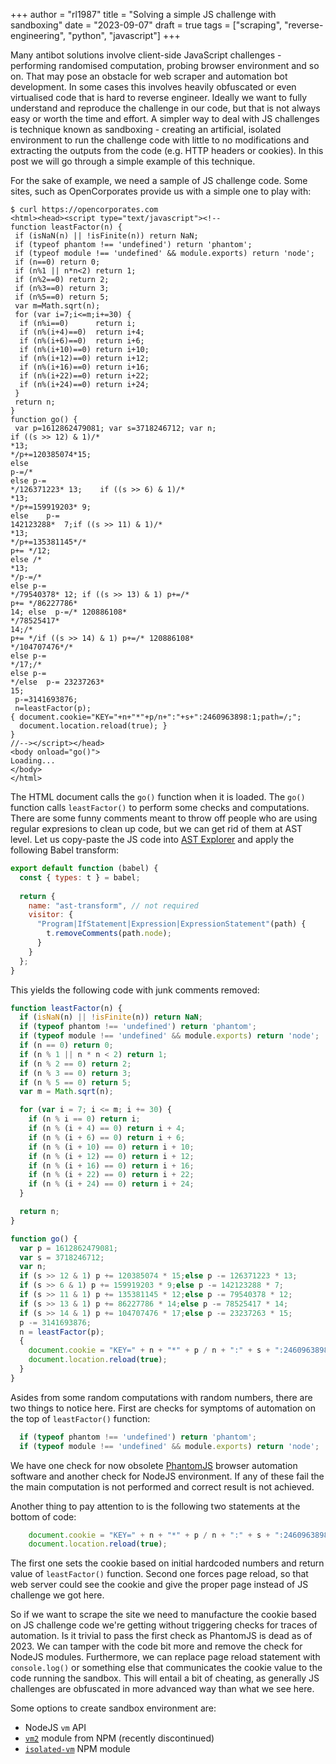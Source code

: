 +++
author = "rl1987"
title = "Solving a simple JS challenge with sandboxing"
date = "2023-09-07"
draft = true
tags = ["scraping", "reverse-engineering", "python", "javascript"]
+++

Many antibot solutions involve client-side JavaScript challenges - performing
randomised computation, probing browser environment and so on. That may pose
an obstacle for web scraper and automation bot development. In some cases this
involves heavily obfuscated or even virtualised code that is hard to reverse
engineer. Ideally we want to fully understand and reproduce the challenge in
our code, but that is not always easy or worth the time and effort. A simpler
way to deal with JS challenges is technique known as sandboxing - creating
an artificial, isolated environment to run the challenge code with
little to no modifications and extracting the outputs from the code (e.g. HTTP
headers or cookies). In this post we will go through a simple example of this 
technique.

For the sake of example, we need a sample of JS challenge code. Some sites, 
such as OpenCorporates provide us with a simple one to play with:

```
$ curl https://opencorporates.com
<html><head><script type="text/javascript"><!--
function leastFactor(n) {
 if (isNaN(n) || !isFinite(n)) return NaN;
 if (typeof phantom !== 'undefined') return 'phantom';
 if (typeof module !== 'undefined' && module.exports) return 'node';
 if (n==0) return 0;
 if (n%1 || n*n<2) return 1;
 if (n%2==0) return 2;
 if (n%3==0) return 3;
 if (n%5==0) return 5;
 var m=Math.sqrt(n);
 for (var i=7;i<=m;i+=30) {
  if (n%i==0)      return i;
  if (n%(i+4)==0)  return i+4;
  if (n%(i+6)==0)  return i+6;
  if (n%(i+10)==0) return i+10;
  if (n%(i+12)==0) return i+12;
  if (n%(i+16)==0) return i+16;
  if (n%(i+22)==0) return i+22;
  if (n%(i+24)==0) return i+24;
 }
 return n;
}
function go() {
 var p=1612862479081; var s=3718246712; var n;
if ((s >> 12) & 1)/*
*13;
*/p+=120385074*15;
else 
p-=/*
else p-=
*/126371223* 13;	if ((s >> 6) & 1)/*
*13;
*/p+=159919203* 9;
else 	p-=
142123288*	7;if ((s >> 11) & 1)/*
*13;
*/p+=135381145*/*
p+= */12;
else /*
*13;
*/p-=/*
else p-=
*/79540378* 12;	if ((s >> 13) & 1) p+=/*
p+= */86227786*
14; else  p-=/* 120886108*
*/78525417*
14;/*
p+= */if ((s >> 14) & 1) p+=/* 120886108*
*/104707476*/*
else p-=
*/17;/*
else p-=
*/else 	p-= 23237263*
15;
 p-=3141693876;
 n=leastFactor(p);
{ document.cookie="KEY="+n+"*"+p/n+":"+s+":2460963898:1;path=/;";
  document.location.reload(true); }
}
//--></script></head>
<body onload="go()">
Loading...
</body>
</html>
```

The HTML document calls the `go()` function when it is loaded. The `go()` 
function calls `leastFactor()` to perform some checks and computations. There
are some funny comments meant to throw off people who are using regular 
expresions to clean up code, but we can get rid of them at AST level. Let
us copy-paste the JS code into [AST Explorer](https://astexplorer.net/) and 
apply the following Babel transform:

```javascript
export default function (babel) {
  const { types: t } = babel;
  
  return {
    name: "ast-transform", // not required
    visitor: {
      "Program|IfStatement|Expression|ExpressionStatement"(path) {
        t.removeComments(path.node);
      }
    }
  };
}
```

This yields the following code with junk comments removed:

```javascript
function leastFactor(n) {
  if (isNaN(n) || !isFinite(n)) return NaN;
  if (typeof phantom !== 'undefined') return 'phantom';
  if (typeof module !== 'undefined' && module.exports) return 'node';
  if (n == 0) return 0;
  if (n % 1 || n * n < 2) return 1;
  if (n % 2 == 0) return 2;
  if (n % 3 == 0) return 3;
  if (n % 5 == 0) return 5;
  var m = Math.sqrt(n);

  for (var i = 7; i <= m; i += 30) {
    if (n % i == 0) return i;
    if (n % (i + 4) == 0) return i + 4;
    if (n % (i + 6) == 0) return i + 6;
    if (n % (i + 10) == 0) return i + 10;
    if (n % (i + 12) == 0) return i + 12;
    if (n % (i + 16) == 0) return i + 16;
    if (n % (i + 22) == 0) return i + 22;
    if (n % (i + 24) == 0) return i + 24;
  }

  return n;
}

function go() {
  var p = 1612862479081;
  var s = 3718246712;
  var n;
  if (s >> 12 & 1) p += 120385074 * 15;else p -= 126371223 * 13;
  if (s >> 6 & 1) p += 159919203 * 9;else p -= 142123288 * 7;
  if (s >> 11 & 1) p += 135381145 * 12;else p -= 79540378 * 12;
  if (s >> 13 & 1) p += 86227786 * 14;else p -= 78525417 * 14;
  if (s >> 14 & 1) p += 104707476 * 17;else p -= 23237263 * 15;
  p -= 3141693876;
  n = leastFactor(p);
  {
    document.cookie = "KEY=" + n + "*" + p / n + ":" + s + ":2460963898:1;path=/;";
    document.location.reload(true);
  }
}
```

Asides from some random computations with random numbers, there are two things
to notice here. First are checks for symptoms of automation on the top of 
`leastFactor()` function:

```javascript
  if (typeof phantom !== 'undefined') return 'phantom';
  if (typeof module !== 'undefined' && module.exports) return 'node';
```

We have one check for now obsolete [PhantomJS](https://phantomjs.org/) 
browser automation software and another check for NodeJS environment. If any
of these fail the the main computation is not performed and correct result
is not achieved.

Another thing to pay attention to is the following two statements at the 
bottom of code:

```javascript
    document.cookie = "KEY=" + n + "*" + p / n + ":" + s + ":2460963898:1;path=/;";
    document.location.reload(true);
```

The first one sets the cookie based on initial hardcoded numbers and return 
value of `leastFactor()` function. Second one forces page reload, so that
web server could see the cookie and give the proper page instead of JS
challenge we got here.

So if we want to scrape the site we need to manufacture the cookie based on
JS challenge code we're getting without triggering checks for traces of 
automation. Is it trivial to pass the first check as PhantomJS is dead as of
2023. We can tamper with the code bit more and remove the check for NodeJS
modules. Furthermore, we can replace page reload statement with `console.log()`
or something else that communicates the cookie value to the code running 
the sandbox. This will entail a bit of cheating, as generally JS challenges are
obfuscated in more advanced way than what we see here.

Some options to create sandbox environment are:

* NodeJS `vm` API
* [`vm2`](https://github.com/patriksimek/vm2) module from NPM (recently discontinued)
* [`isolated-vm`](https://github.com/laverdet/isolated-vm) NPM module




